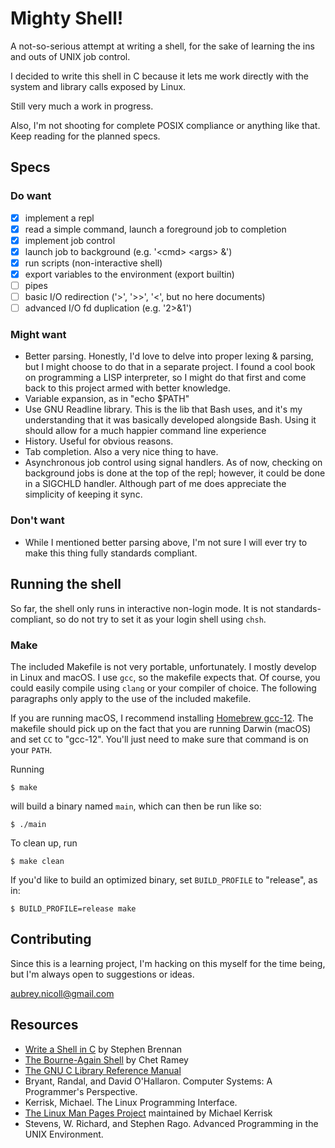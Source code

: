 # Mighty Shell!

A not-so-serious attempt at writing a shell, for the sake of learning the ins and outs of UNIX job control.

I decided to write this shell in C because it lets me work directly with the system and library calls exposed by Linux.

Still very much a work in progress.

Also, I'm not shooting for complete POSIX compliance or anything like that. Keep reading for the planned specs.

## Specs
### Do want
- [x] implement a repl
- [x] read a simple command, launch a foreground job to completion
- [x] implement job control
- [x] launch job to background (e.g. '\<cmd> \<args> &')
- [x] run scripts (non-interactive shell)
- [x] export variables to the environment (export builtin)
- [ ] pipes
- [ ] basic I/O redirection ('>', '>>', '<', but no here documents)
- [ ] advanced I/O fd duplication (e.g. '2>&1')

### Might want
- Better parsing. Honestly, I'd love to delve into proper lexing & parsing, but I might choose to do that in a separate project. I found a cool book on programming a LISP interpreter, so I might do that first and come back to this project armed with better knowledge.
- Variable expansion, as in "echo $PATH"
- Use GNU Readline library. This is the lib that Bash uses, and it's my understanding that it was basically developed alongside Bash. Using it should allow for a much happier command line experience
- History. Useful for obvious reasons.
- Tab completion. Also a very nice thing to have.
- Asynchronous job control using signal handlers. As of now, checking on background jobs is done at the top of the repl; however, it could be done in a SIGCHLD handler. Although part of me does appreciate the simplicity of keeping it sync.

### Don't want
- While I mentioned better parsing above, I'm not sure I will ever try to make this thing fully standards compliant.

## Running the shell
So far, the shell only runs in interactive non-login mode. It is not standards-compliant, so do not try to set it as your login shell using `chsh`.

### Make
The included Makefile is not very portable, unfortunately. I mostly develop in Linux and macOS. I use `gcc`, so the makefile expects that. Of course, you could easily compile using `clang` or your compiler of choice. The following paragraphs only apply to the use of the included makefile.

If you are running macOS, I recommend installing [Homebrew gcc-12](https://formulae.brew.sh/formula/gcc). The makefile should pick up on the fact that you are running Darwin (macOS) and set `CC` to "gcc-12". You'll just need to make sure that command is on your `PATH`.

Running
```
$ make
```
will build a binary named `main`, which can then be run like so:
```
$ ./main
```

To clean up, run
```
$ make clean
```

If you'd like to build an optimized binary, set `BUILD_PROFILE` to "release", as in:
```
$ BUILD_PROFILE=release make
```

## Contributing

Since this is a learning project, I'm hacking on this myself for the time being, but I'm always open to suggestions or ideas.

aubrey.nicoll@gmail.com

## Resources
- [Write a Shell in C](https://brennan.io/2015/01/16/write-a-shell-in-c/) by Stephen Brennan
- [The Bourne-Again Shell](http://www.aosabook.org/en/bash.html) by Chet Ramey
- [The GNU C Library Reference Manual](https://www.gnu.org/software/libc/manual/html_node/index.html)
- Bryant, Randal, and David O'Hallaron. Computer Systems: A Programmer's Perspective.
- Kerrisk, Michael. The Linux Programming Interface.
- [The Linux Man Pages Project](https://man7.org/linux/man-pages/index.html) maintained by Michael Kerrisk
- Stevens, W. Richard, and Stephen Rago. Advanced Programming in the UNIX Environment.

